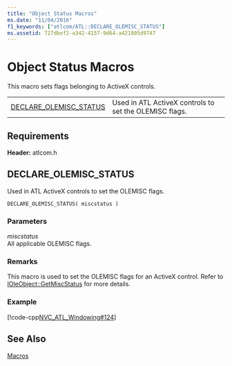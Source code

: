 ```yaml
---
title: "Object Status Macros"
ms.date: "11/04/2016"
f1_keywords: ["atlcom/ATL::DECLARE_OLEMISC_STATUS"]
ms.assetid: 727dbef2-a342-4157-9d64-a421805d9747
---
```

# Object Status Macros

This macro sets flags belonging to ActiveX controls.

|||
|-|-|
|[DECLARE_OLEMISC_STATUS](#declare_olemisc_status)|Used in ATL ActiveX controls to set the OLEMISC flags.|

## Requirements

**Header:** atlcom.h

##  <a name="declare_olemisc_status"></a>  DECLARE_OLEMISC_STATUS

Used in ATL ActiveX controls to set the OLEMISC flags.

```
DECLARE_OLEMISC_STATUS( miscstatus )
```

### Parameters

*miscstatus*<br/>
All applicable OLEMISC flags.

### Remarks

This macro is used to set the OLEMISC flags for an ActiveX control. Refer to [IOleObject::GetMiscStatus](/windows/desktop/api/oleidl/nf-oleidl-ioleobject-getmiscstatus) for more details.

### Example

[!code-cpp[NVC_ATL_Windowing#124](../../atl/codesnippet/cpp/object-status-macros_1.h)]

## See Also

[Macros](../../atl/reference/atl-macros.md)
